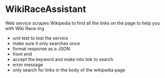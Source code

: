 # WikiRaceAssistant
Web service scrapes Wikipedia to find all the links on the page to help you with Wiki Race-ing

- unit test to test the service
- make sure it only searches once
- format response as a JSON
- front end
- accept the keyword and make into link to search
- error message
- only search for links in the body of the wikipedia page